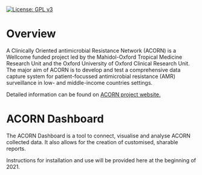 [![License: GPL v3](https://img.shields.io/badge/License-GPLv3-blue.svg)](https://www.gnu.org/licenses/gpl-3.0)

# Overview

A Clinically Oriented antimicrobial Resistance Network (ACORN) is a Wellcome funded project led by the Mahidol-Oxford Tropical Medicine Research Unit and the Oxford University of Oxford Clinical Research Unit.
The major aim of ACORN is to develop and test a comprehensive data capture system for patient-focussed antimicrobial resistance (AMR) surveillance in low- and middle-income countries settings.

Detailed information can be found on [ACORN project website.](https://acornamr.net)

# ACORN Dashboard

The ACORN Dashboard is a tool to connect, visualise and analyse ACORN collected data. It also allows for the creation of customised, sharable reports.

Instructions for installation and use will be provided here at the beginning of 2021.